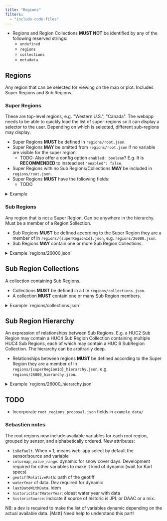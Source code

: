 ```yaml
---
title: "Regions"
filters:
  - "include-code-files"
---
```


- Regions and Region Collections **MUST NOT** be identified by any of the following
  reserved strings:
    - `undefined`
    - `regions`
    - `collections`
    - `metadata`


## Regions

Any region that can be selected for viewing on the map or plot.
Includes Super Regions and Sub Regions.


### Super Regions

These are top-level regions, e.g. "Western U.S.", "Canada".
The webapp needs to be able to quickly load the list of super-regions so it can display
a selector to the user. Depending on which is selected, different sub-regions may
display.

- Super Regions **MUST** be defined in `regions/root.json`.
- Super Regions **MAY** be omitted from `regions/root.json` if no variable are visible
  for the super region.
    - TODO: Also offer a config option `enabled: boolean`? E.g. It is **RECOMMENDED** to
      instead set `"enabled": false`.
- Super Regions with no Sub Regions/Collections **MAY** be included in
  `regions/root.json`.
- Super Regions **MUST** have the following fields:
    - TODO

<details>
<summary>Example</summary>
```{.json filename="regions/root.json (example)" include="example_data/regions/root.json"}
```
</details>


### Sub Regions

Any region that is not a Super Region. Can be anywhere in the hierarchy. Must be a
member of a Region Sollection.

- Sub Regions **MUST** be defined according to the Super Region they are a member of in
  `regions/{superRegionId}.json`, e.g. `regions/26000.json`.
- Sub Regions **MAY** contain one or more Sub Region Collections.

<details>
<summary>Example `regions/26000.json`</summary>
```{.json include="example_data/regions/26000.json"}
```
</details>


## Sub Region Collections

A collection containing Sub Regions.

- Collections **MUST** be defined in a file `regions/collections.json`.
- A collection **MUST** contain one or many Sub Region members.

<details>
<summary>Example `regions/collections.json`</summary>
```{.json include="example_data/regions/collections.json"}
```
</details>


## Sub Region Hierarchy

An expression of relationships between Sub Regions. E.g. a HUC2 Sub Region may contain a
HUC4 Sub Region Collection containing multiple HUC4 Sub Regions, each of which may
contain a HUC 6 SubRegion Collection. The hierarchy can be arbitrarily deep.

- Relationships between regions **MUST** be defined according to the Super Region they
  are a member of in `regions/{superRegionId}_hierarchy.json`, e.g.
  `regions/26000_hierarchy.json`.

<details>
<summary>Example `regions/26000_hierarchy.json`</summary>
```{.json include="example_data/regions/26000_hierarchy.json"}
```
</details>


## TODO

- Incorporate `root_regions_proposal.json` fields in `example_data/`


### Sebastien notes

The root regions now include available variables for each root region, grouped by
sensor, and alphabetically ordered. New attributes:

- `isDefault`. When = 1, means web-app select by default the sensor/source and variable
- `colormap_value_range`: dynamic for snow cover days. Development required for other
  variables to make it kind of dynamic (wait for Karl specs)
- `geotiffRelativePath`: path of the geotiff
- `waterYear` of data. Dev required for dynamic
- `lastDateWithData`. idem
- `historicStartWaterYear`: oldest water year with data
- `historicSource`: indicate if source of historic is JPL or DAAC or a mix.

NB: a dev is required to make the list of variables dynamic depending on the actual
available data. [Matt] Need help to understand this part!
